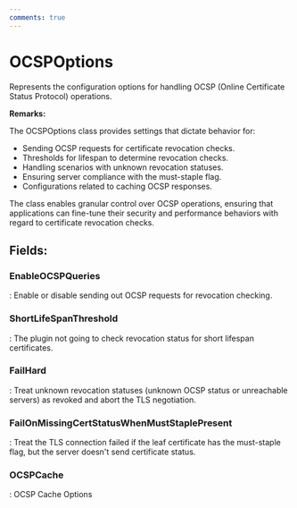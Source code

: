 ```yaml
---
comments: true
---
```

# OCSPOptions

Represents the configuration options for handling OCSP (Online Certificate Status Protocol) operations. 

**Remarks:**

The OCSPOptions class provides settings that dictate behavior for: 

- Sending OCSP requests for certificate revocation checks.
- Thresholds for lifespan to determine revocation checks.
- Handling scenarios with unknown revocation statuses.
- Ensuring server compliance with the must-staple flag.
- Configurations related to caching OCSP responses.

 The class enables granular control over OCSP operations, ensuring that applications can fine-tune their security and performance behaviors  with regard to certificate revocation checks. 

## **Fields**:
### **EnableOCSPQueries**
: Enable or disable sending out OCSP requests for revocation checking. 
### **ShortLifeSpanThreshold**
: The plugin not going to check revocation status for short lifespan certificates. 
### **FailHard**
: Treat unknown revocation statuses (unknown OCSP status or unreachable servers) as revoked and abort the TLS negotiation. 
### **FailOnMissingCertStatusWhenMustStaplePresent**
: Treat the TLS connection failed if the leaf certificate has the must-staple flag, but the server doesn't send certificate status. 
### **OCSPCache**
: OCSP Cache Options 
